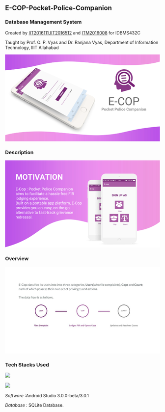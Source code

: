 ## E-COP-Pocket-Police-Companion

### Database Management System
Created by [IIT2016111](https://github.com/Aotoge),[IIT2016512](https://github.com/bellatrix007) and [ITM2016008](https://github.com/CleverFool77) for IDBMS432C

Taught by Prof. O. P. Vyas and Dr. Ranjana Vyas,
Department of Information Technology, IIIT Allahabad

![](./ECOP.png)

### Description

![](./ECOP1.png)

### Overview

![](./ECOP.jpg)

### Tech Stacks Used

![](https://img.shields.io/badge/language-Java-orange.svg)

![](https://img.shields.io/badge/language-XML-brightgreen.svg)

 *Software* :Android Studio 3.0.0-beta/3.0.1

 *Database* : SQLite Database.
